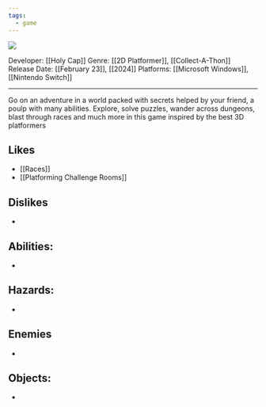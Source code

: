 ```yaml
---
tags:
  - game
---
```

<img src="https://cdn.cloudflare.steamstatic.com/steam/apps/1781260/header.jpg?t=1710514671">

Developer: [[Holy Cap]]
Genre: [[2D Platformer]], [[Collect-A-Thon]]
Release Date: [[February 23]], [[2024]]
Platforms: [[Microsoft Windows]], [[Nintendo Switch]]

----

Go on an adventure in a world packed with secrets helped by your friend, a poulp with many abilities. Explore, solve puzzles, wander across dungeons, blast through races and much more in this game inspired by the best 3D platformers

## Likes
* [[Races]]
* [[Platforming Challenge Rooms]]

## Dislikes
* 

## Abilities:
* 

## Hazards:
* 

## Enemies
* 

## Objects:
* 

